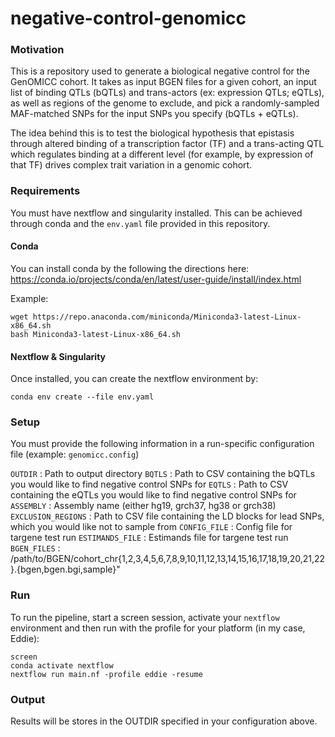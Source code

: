 # negative-control-genomicc

### Motivation
This is a repository used to generate a biological negative control for the GenOMICC cohort. It takes as input BGEN files for a given cohort, an input list of binding QTLs (bQTLs) and trans-actors (ex: expression QTLs; eQTLs), as well as regions of the genome to exclude, and pick a randomly-sampled MAF-matched SNPs for the input SNPs you specify (bQTLs + eQTLs).

The idea behind this is to test the biological hypothesis that epistasis through altered binding of a transcription factor (TF) and a trans-acting QTL which regulates binding at a different level (for example, by expression of that TF) drives complex trait variation in a genomic cohort.

### Requirements
You must have nextflow and singularity installed. This can be achieved through conda and the `env.yaml` file provided in this repository.

#### Conda
You can install conda by the following the directions here: https://conda.io/projects/conda/en/latest/user-guide/install/index.html

Example:
```
wget https://repo.anaconda.com/miniconda/Miniconda3-latest-Linux-x86_64.sh
bash Miniconda3-latest-Linux-x86_64.sh
```

#### Nextflow & Singularity
Once installed, you can create the nextflow environment by:
```
conda env create --file env.yaml
```

### Setup
You must provide the following information in a run-specific configuration file (example: `genomicc.config`)

`OUTDIR`            : Path to output directory
`BQTLS`             : Path to CSV containing the bQTLs you would like to find negative control SNPs for
`EQTLS`             : Path to CSV containing the eQTLs you would like to find negative control SNPs for
`ASSEMBLY`          : Assembly name (either hg19, grch37, hg38 or grch38)
`EXCLUSION_REGIONS` : Path to CSV file containing the LD blocks for lead SNPs, which you would like not to sample from
`CONFIG_FILE`       : Config file for targene test run
`ESTIMANDS_FILE`    : Estimands file for targene test run
`BGEN_FILES`        : /path/to/BGEN/cohort_chr{1,2,3,4,5,6,7,8,9,10,11,12,13,14,15,16,17,18,19,20,21,22}.{bgen,bgen.bgi,sample}"

### Run
To run the pipeline, start a screen session, activate your `nextflow` environment and then run with the profile for your platform (in my case, Eddie):

```
screen
conda activate nextflow
nextflow run main.nf -profile eddie -resume
```

### Output
Results will be stores in the OUTDIR specified in your configuration above. 